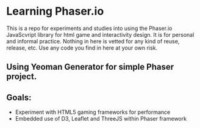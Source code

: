 # Learning Phaser.io

This is a repo for experiments and studies into using the Phaser.io JavaScvript library for html game and interactivity design. It is for personal and informal practice. Nothing in here is vetted for any kind of reuse, release, etc. Use any code you find in here at your own risk.

## Using Yeoman Generator for simple Phaser project.

## Goals:

- Experiment with HTML5 gaming frameworks for performance
- Embedded use of D3, Leaflet and ThreeJS within Phaser framework

